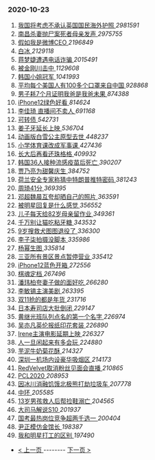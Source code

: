 ### 2020-10-23 
1. [ 我国将考虑不承认英国国民海外护照 ](https://s.weibo.com/weibo?q=%23%E6%88%91%E5%9B%BD%E5%B0%86%E8%80%83%E8%99%91%E4%B8%8D%E6%89%BF%E8%AE%A4%E8%8B%B1%E5%9B%BD%E5%9B%BD%E6%B0%91%E6%B5%B7%E5%A4%96%E6%8A%A4%E7%85%A7%23&Refer=top) *2981591*
1. [ 南昌杀妻抛尸案死者母亲发声 ](https://s.weibo.com/weibo?q=%23%E5%8D%97%E6%98%8C%E6%9D%80%E5%A6%BB%E6%8A%9B%E5%B0%B8%E6%A1%88%E6%AD%BB%E8%80%85%E6%AF%8D%E4%BA%B2%E5%8F%91%E5%A3%B0%23&Refer=top) *2975755*
1. [ 假如我是微博CEO ](https://s.weibo.com/weibo?q=%E5%81%87%E5%A6%82%E6%88%91%E6%98%AF%E5%BE%AE%E5%8D%9ACEO&Refer=top) *2196849*
1. [ 白冰 ](https://s.weibo.com/weibo?q=%E7%99%BD%E5%86%B0&Refer=top) *2129118*
1. [ 蒋梦婕遭遇电话诈骗 ](https://s.weibo.com/weibo?q=%23%E8%92%8B%E6%A2%A6%E5%A9%95%E9%81%AD%E9%81%87%E7%94%B5%E8%AF%9D%E8%AF%88%E9%AA%97%23&Refer=top) *2015491*
1. [ 被金刚川击中 ](https://s.weibo.com/weibo?q=%23%E8%A2%AB%E9%87%91%E5%88%9A%E5%B7%9D%E5%87%BB%E4%B8%AD%23&topic_ad=1&Refer=top) *1129608*
1. [ 韩国小姐冠军 ](https://s.weibo.com/weibo?q=%E9%9F%A9%E5%9B%BD%E5%B0%8F%E5%A7%90%E5%86%A0%E5%86%9B&Refer=top) *1041993*
1. [ 平均每个美国人有100多个口罩来自中国 ](https://s.weibo.com/weibo?q=%23%E5%B9%B3%E5%9D%87%E6%AF%8F%E4%B8%AA%E7%BE%8E%E5%9B%BD%E4%BA%BA%E6%9C%89100%E5%A4%9A%E4%B8%AA%E5%8F%A3%E7%BD%A9%E6%9D%A5%E8%87%AA%E4%B8%AD%E5%9B%BD%23&Refer=top) *928868*
1. [ 男子耗7个月证明我爸是我爸未果 ](https://s.weibo.com/weibo?q=%E7%94%B7%E5%AD%90%E8%80%977%E4%B8%AA%E6%9C%88%E8%AF%81%E6%98%8E%E6%88%91%E7%88%B8%E6%98%AF%E6%88%91%E7%88%B8%E6%9C%AA%E6%9E%9C&Refer=top) *874388*
1. [ iPhone12绿色好看 ](https://s.weibo.com/weibo?q=%23iPhone12%E7%BB%BF%E8%89%B2%E5%A5%BD%E7%9C%8B%23&Refer=top) *814624*
1. [ 李佳琦 直播间不卖人 ](https://s.weibo.com/weibo?q=%E6%9D%8E%E4%BD%B3%E7%90%A6%20%E7%9B%B4%E6%92%AD%E9%97%B4%E4%B8%8D%E5%8D%96%E4%BA%BA&Refer=top) *691168*
1. [ 可转债 ](https://s.weibo.com/weibo?q=%E5%8F%AF%E8%BD%AC%E5%80%BA&Refer=top) *542731*
1. [ 姜子牙延长上映 ](https://s.weibo.com/weibo?q=%23%E5%A7%9C%E5%AD%90%E7%89%99%E5%BB%B6%E9%95%BF%E4%B8%8A%E6%98%A0%23&Refer=top) *536704*
1. [ 动画版白雪公主原型去世 ](https://s.weibo.com/weibo?q=%23%E5%8A%A8%E7%94%BB%E7%89%88%E7%99%BD%E9%9B%AA%E5%85%AC%E4%B8%BB%E5%8E%9F%E5%9E%8B%E5%8E%BB%E4%B8%96%23&Refer=top) *448237*
1. [ 小学体育课改成军事课 ](https://s.weibo.com/weibo?q=%23%E5%B0%8F%E5%AD%A6%E4%BD%93%E8%82%B2%E8%AF%BE%E6%94%B9%E6%88%90%E5%86%9B%E4%BA%8B%E8%AF%BE%23&Refer=top) *427436*
1. [ 长大后再看还珠格格 ](https://s.weibo.com/weibo?q=%23%E9%95%BF%E5%A4%A7%E5%90%8E%E5%86%8D%E7%9C%8B%E8%BF%98%E7%8F%A0%E6%A0%BC%E6%A0%BC%23&Refer=top) *409932*
1. [ 韩国36人接种流感疫苗后死亡 ](https://s.weibo.com/weibo?q=%E9%9F%A9%E5%9B%BD36%E4%BA%BA%E6%8E%A5%E7%A7%8D%E6%B5%81%E6%84%9F%E7%96%AB%E8%8B%97%E5%90%8E%E6%AD%BB%E4%BA%A1&Refer=top) *390207*
1. [ 贾乃亮为甜馨庆生 ](https://s.weibo.com/weibo?q=%23%E8%B4%BE%E4%B9%83%E4%BA%AE%E4%B8%BA%E7%94%9C%E9%A6%A8%E5%BA%86%E7%94%9F%23&Refer=top) *384752*
1. [ 荷兰安全专家称猜中特朗普推特密码 ](https://s.weibo.com/weibo?q=%23%E8%8D%B7%E5%85%B0%E5%AE%89%E5%85%A8%E4%B8%93%E5%AE%B6%E7%A7%B0%E7%8C%9C%E4%B8%AD%E7%89%B9%E6%9C%97%E6%99%AE%E6%8E%A8%E7%89%B9%E5%AF%86%E7%A0%81%23&Refer=top) *381243*
1. [ 周琦41分 ](https://s.weibo.com/weibo?q=%23%E5%91%A8%E7%90%A641%E5%88%86%23&Refer=top) *369395*
1. [ 邓超魏晨互夸却晒自己的照片 ](https://s.weibo.com/weibo?q=%23%E9%82%93%E8%B6%85%E9%AD%8F%E6%99%A8%E4%BA%92%E5%A4%B8%E5%8D%B4%E6%99%92%E8%87%AA%E5%B7%B1%E7%9A%84%E7%85%A7%E7%89%87%23&Refer=top) *363591*
1. [ 被明星回复是什么感觉 ](https://s.weibo.com/weibo?q=%23%E8%A2%AB%E6%98%8E%E6%98%9F%E5%9B%9E%E5%A4%8D%E6%98%AF%E4%BB%80%E4%B9%88%E6%84%9F%E8%A7%89%23&Refer=top) *356552*
1. [ 儿子每天给82岁母亲留作业 ](https://s.weibo.com/weibo?q=%23%E5%84%BF%E5%AD%90%E6%AF%8F%E5%A4%A9%E7%BB%9982%E5%B2%81%E6%AF%8D%E4%BA%B2%E7%95%99%E4%BD%9C%E4%B8%9A%23&Refer=top) *349361*
1. [ 千万别让猫吃粘牙糖 ](https://s.weibo.com/weibo?q=%23%E5%8D%83%E4%B8%87%E5%88%AB%E8%AE%A9%E7%8C%AB%E5%90%83%E7%B2%98%E7%89%99%E7%B3%96%23&Refer=top) *343532*
1. [ 9岁搜救犬图图退役了 ](https://s.weibo.com/weibo?q=%239%E5%B2%81%E6%90%9C%E6%95%91%E7%8A%AC%E5%9B%BE%E5%9B%BE%E9%80%80%E5%BD%B9%E4%BA%86%23&Refer=top) *336300*
1. [ 李子柒拍摄没脚本 ](https://s.weibo.com/weibo?q=%23%E6%9D%8E%E5%AD%90%E6%9F%92%E6%8B%8D%E6%91%84%E6%B2%A1%E8%84%9A%E6%9C%AC%23&Refer=top) *335986*
1. [ 杨幂生图 ](https://s.weibo.com/weibo?q=%23%E6%9D%A8%E5%B9%82%E7%94%9F%E5%9B%BE%23&Refer=top) *335814*
1. [ 三亚所有景区景点暂停营业 ](https://s.weibo.com/weibo?q=%23%E4%B8%89%E4%BA%9A%E6%89%80%E6%9C%89%E6%99%AF%E5%8C%BA%E6%99%AF%E7%82%B9%E6%9A%82%E5%81%9C%E8%90%A5%E4%B8%9A%23&Refer=top) *335412*
1. [ iPhone12蓝色开箱 ](https://s.weibo.com/weibo?q=iPhone12%E8%93%9D%E8%89%B2%E5%BC%80%E7%AE%B1&Refer=top) *272556*
1. [ 棋魂定档 ](https://s.weibo.com/weibo?q=%E6%A3%8B%E9%AD%82%E5%AE%9A%E6%A1%A3&Refer=top) *267496*
1. [ 潘玮柏夸妻子做的面好吃 ](https://s.weibo.com/weibo?q=%23%E6%BD%98%E7%8E%AE%E6%9F%8F%E5%A4%B8%E5%A6%BB%E5%AD%90%E5%81%9A%E7%9A%84%E9%9D%A2%E5%A5%BD%E5%90%83%23&Refer=top) *266280*
1. [ 李敏镐主演美剧 ](https://s.weibo.com/weibo?q=%23%E6%9D%8E%E6%95%8F%E9%95%90%E4%B8%BB%E6%BC%94%E7%BE%8E%E5%89%A7%23&Refer=top) *263395*
1. [ 双11抢的都是年货 ](https://s.weibo.com/weibo?q=%23%E5%8F%8C11%E6%8A%A2%E7%9A%84%E9%83%BD%E6%98%AF%E5%B9%B4%E8%B4%A7%23&Refer=top) *231716*
1. [ 日本寿司店大批倒闭 ](https://s.weibo.com/weibo?q=%23%E6%97%A5%E6%9C%AC%E5%AF%BF%E5%8F%B8%E5%BA%97%E5%A4%A7%E6%89%B9%E5%80%92%E9%97%AD%23&Refer=top) *229147*
1. [ 黄继光班队列点名的第一个名字 ](https://s.weibo.com/weibo?q=%23%E9%BB%84%E7%BB%A7%E5%85%89%E7%8F%AD%E9%98%9F%E5%88%97%E7%82%B9%E5%90%8D%E7%9A%84%E7%AC%AC%E4%B8%80%E4%B8%AA%E5%90%8D%E5%AD%97%23&Refer=top) *226974*
1. [ 吴亦凡英伦报纸印花套装 ](https://s.weibo.com/weibo?q=%23%E5%90%B4%E4%BA%A6%E5%87%A1%E8%8B%B1%E4%BC%A6%E6%8A%A5%E7%BA%B8%E5%8D%B0%E8%8A%B1%E5%A5%97%E8%A3%85%23&Refer=top) *226890*
1. [ Irene主演电影延期上映 ](https://s.weibo.com/weibo?q=%23Irene%E4%B8%BB%E6%BC%94%E7%94%B5%E5%BD%B1%E5%BB%B6%E6%9C%9F%E4%B8%8A%E6%98%A0%23&Refer=top) *226327*
1. [ 人一旦闲起来有多会玩 ](https://s.weibo.com/weibo?q=%23%E4%BA%BA%E4%B8%80%E6%97%A6%E9%97%B2%E8%B5%B7%E6%9D%A5%E6%9C%89%E5%A4%9A%E4%BC%9A%E7%8E%A9%23&Refer=top) *224880*
1. [ 芋泥牛奶菊花酥 ](https://s.weibo.com/weibo?q=%23%E8%8A%8B%E6%B3%A5%E7%89%9B%E5%A5%B6%E8%8F%8A%E8%8A%B1%E9%85%A5%23&Refer=top) *214327*
1. [ 深圳一机场内设豪华吸烟区 ](https://s.weibo.com/weibo?q=%23%E6%B7%B1%E5%9C%B3%E4%B8%80%E6%9C%BA%E5%9C%BA%E5%86%85%E8%AE%BE%E8%B1%AA%E5%8D%8E%E5%90%B8%E7%83%9F%E5%8C%BA%23&Refer=top) *214173*
1. [ RedVelvet取消粉丝见面会直播 ](https://s.weibo.com/weibo?q=%23RedVelvet%E5%8F%96%E6%B6%88%E7%B2%89%E4%B8%9D%E8%A7%81%E9%9D%A2%E4%BC%9A%E7%9B%B4%E6%92%AD%23&Refer=top) *210865*
1. [ PCL2020 ](https://s.weibo.com/weibo?q=%23PCL2020%23&Refer=top) *208953*
1. [ 因冰川消融饥饿北极熊打劫垃圾车 ](https://s.weibo.com/weibo?q=%23%E5%9B%A0%E5%86%B0%E5%B7%9D%E6%B6%88%E8%9E%8D%E9%A5%A5%E9%A5%BF%E5%8C%97%E6%9E%81%E7%86%8A%E6%89%93%E5%8A%AB%E5%9E%83%E5%9C%BE%E8%BD%A6%23&Refer=top) *207778*
1. [ 中环 ](https://s.weibo.com/weibo?q=%E4%B8%AD%E7%8E%AF&Refer=top) *205585*
1. [ 13岁男孩救人后帮捡鞋溺亡 ](https://s.weibo.com/weibo?q=13%E5%B2%81%E7%94%B7%E5%AD%A9%E6%95%91%E4%BA%BA%E5%90%8E%E5%B8%AE%E6%8D%A1%E9%9E%8B%E6%BA%BA%E4%BA%A1&Refer=top) *204565*
1. [ 大司马解说S10 ](https://s.weibo.com/weibo?q=%23%E5%A4%A7%E5%8F%B8%E9%A9%AC%E8%A7%A3%E8%AF%B4S10%23&Refer=top) *201937*
1. [ 国考最热岗位竞争超两千选一 ](https://s.weibo.com/weibo?q=%23%E5%9B%BD%E8%80%83%E6%9C%80%E7%83%AD%E5%B2%97%E4%BD%8D%E7%AB%9E%E4%BA%89%E8%B6%85%E4%B8%A4%E5%8D%83%E9%80%89%E4%B8%80%23&Refer=top) *200404*
1. [ 尹正模仿金馆长 ](https://s.weibo.com/weibo?q=%23%E5%B0%B9%E6%AD%A3%E6%A8%A1%E4%BB%BF%E9%87%91%E9%A6%86%E9%95%BF%23&Refer=top) *198387*
1. [ 我和明星打工的区别 ](https://s.weibo.com/weibo?q=%23%E6%88%91%E5%92%8C%E6%98%8E%E6%98%9F%E6%89%93%E5%B7%A5%E7%9A%84%E5%8C%BA%E5%88%AB%23&Refer=top) *197490* 

- [ < 上一页 ](https://github.com/able8/weibo-hot-record/blob/master/2020-10-22.md) -------- [ 下一页 > ](https://github.com/able8/weibo-hot-record/blob/master/2020-10-24.md)